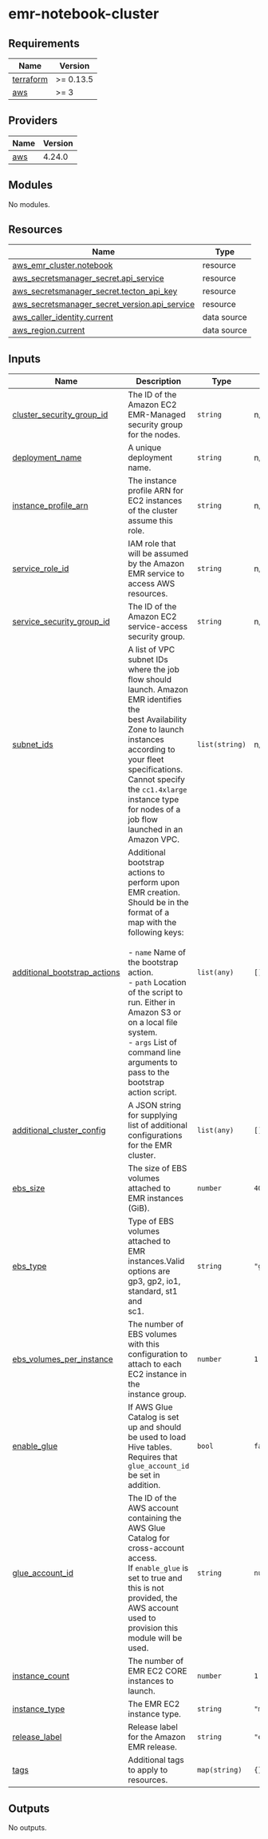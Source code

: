 # emr-notebook-cluster

<!-- BEGINNING OF PRE-COMMIT-TERRAFORM DOCS HOOK -->
## Requirements

| Name | Version |
|------|---------|
| <a name="requirement_terraform"></a> [terraform](#requirement\_terraform) | >= 0.13.5 |
| <a name="requirement_aws"></a> [aws](#requirement\_aws) | >= 3 |

## Providers

| Name | Version |
|------|---------|
| <a name="provider_aws"></a> [aws](#provider\_aws) | 4.24.0 |

## Modules

No modules.

## Resources

| Name | Type |
|------|------|
| [aws_emr_cluster.notebook](https://registry.terraform.io/providers/hashicorp/aws/latest/docs/resources/emr_cluster) | resource |
| [aws_secretsmanager_secret.api_service](https://registry.terraform.io/providers/hashicorp/aws/latest/docs/resources/secretsmanager_secret) | resource |
| [aws_secretsmanager_secret.tecton_api_key](https://registry.terraform.io/providers/hashicorp/aws/latest/docs/resources/secretsmanager_secret) | resource |
| [aws_secretsmanager_secret_version.api_service](https://registry.terraform.io/providers/hashicorp/aws/latest/docs/resources/secretsmanager_secret_version) | resource |
| [aws_caller_identity.current](https://registry.terraform.io/providers/hashicorp/aws/latest/docs/data-sources/caller_identity) | data source |
| [aws_region.current](https://registry.terraform.io/providers/hashicorp/aws/latest/docs/data-sources/region) | data source |

## Inputs

| Name | Description | Type | Default | Required |
|------|-------------|------|---------|:--------:|
| <a name="input_cluster_security_group_id"></a> [cluster\_security\_group\_id](#input\_cluster\_security\_group\_id) | The ID of the Amazon EC2 EMR-Managed security group for the nodes. | `string` | n/a | yes |
| <a name="input_deployment_name"></a> [deployment\_name](#input\_deployment\_name) | A unique deployment name. | `string` | n/a | yes |
| <a name="input_instance_profile_arn"></a> [instance\_profile\_arn](#input\_instance\_profile\_arn) | The instance profile ARN for EC2 instances of the cluster assume this role. | `string` | n/a | yes |
| <a name="input_service_role_id"></a> [service\_role\_id](#input\_service\_role\_id) | IAM role that will be assumed by the Amazon EMR service to access AWS resources. | `string` | n/a | yes |
| <a name="input_service_security_group_id"></a> [service\_security\_group\_id](#input\_service\_security\_group\_id) | The ID of the Amazon EC2 service-access security group. | `string` | n/a | yes |
| <a name="input_subnet_ids"></a> [subnet\_ids](#input\_subnet\_ids) | A list of VPC subnet IDs where the job flow should launch. Amazon EMR identifies the<br>best Availability Zone to launch instances according to your fleet specifications. Cannot specify<br>the `cc1.4xlarge` instance type for nodes of a job flow launched in an Amazon VPC. | `list(string)` | n/a | yes |
| <a name="input_additional_bootstrap_actions"></a> [additional\_bootstrap\_actions](#input\_additional\_bootstrap\_actions) | Additional bootstrap actions to perform upon EMR creation. Should be in the format of a<br>map with the following keys:<br><br>- `name` Name of the bootstrap action.<br>- `path` Location of the script to run. Either in Amazon S3 or on a local file system.<br>- `args` List of command line arguments to pass to the bootstrap action script. | `list(any)` | `[]` | no |
| <a name="input_additional_cluster_config"></a> [additional\_cluster\_config](#input\_additional\_cluster\_config) | A JSON string for supplying list of additional configurations for the EMR cluster. | `list(any)` | `[]` | no |
| <a name="input_ebs_size"></a> [ebs\_size](#input\_ebs\_size) | The size of EBS volumes attached to EMR instances (GiB). | `number` | `40` | no |
| <a name="input_ebs_type"></a> [ebs\_type](#input\_ebs\_type) | Type of EBS volumes attached to EMR instances.Valid options are gp3, gp2, io1, standard, st1 and<br>sc1. | `string` | `"gp2"` | no |
| <a name="input_ebs_volumes_per_instance"></a> [ebs\_volumes\_per\_instance](#input\_ebs\_volumes\_per\_instance) | The number of EBS volumes with this configuration to attach to each EC2 instance in the<br>instance group. | `number` | `1` | no |
| <a name="input_enable_glue"></a> [enable\_glue](#input\_enable\_glue) | If AWS Glue Catalog is set up and should be used to load Hive tables. Requires that<br>`glue_account_id` be set in addition. | `bool` | `false` | no |
| <a name="input_glue_account_id"></a> [glue\_account\_id](#input\_glue\_account\_id) | The ID of the AWS account containing the AWS Glue Catalog for cross-account access.<br>If `enable_glue` is set to true and this is not provided, the AWS account used to provision this<br>module will be used. | `string` | `null` | no |
| <a name="input_instance_count"></a> [instance\_count](#input\_instance\_count) | The number of EMR EC2 CORE instances to launch. | `number` | `1` | no |
| <a name="input_instance_type"></a> [instance\_type](#input\_instance\_type) | The EMR EC2 instance type. | `string` | `"m5.xlarge"` | no |
| <a name="input_release_label"></a> [release\_label](#input\_release\_label) | Release label for the Amazon EMR release. | `string` | `"emr-6.4.0"` | no |
| <a name="input_tags"></a> [tags](#input\_tags) | Additional tags to apply to resources. | `map(string)` | `{}` | no |

## Outputs

No outputs.
<!-- END OF PRE-COMMIT-TERRAFORM DOCS HOOK -->
